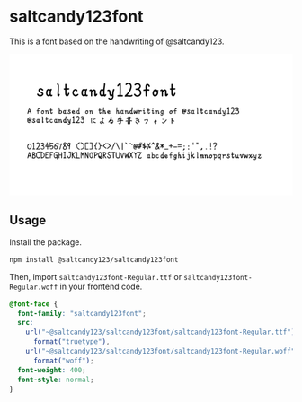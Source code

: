 # saltcandy123font

This is a font based on the handwriting of @saltcandy123.

![A font image of saltcandy123font.](https://raw.githubusercontent.com/saltcandy123/saltcandy123font/main/fontimage.png)

## Usage

Install the package.

```bash
npm install @saltcandy123/saltcandy123font
```

Then, import `saltcandy123font-Regular.ttf` or `saltcandy123font-Regular.woff` in your frontend code.

```css
@font-face {
  font-family: "saltcandy123font";
  src:
    url("~@saltcandy123/saltcandy123font/saltcandy123font-Regular.ttf")
      format("truetype"),
    url("~@saltcandy123/saltcandy123font/saltcandy123font-Regular.woff")
      format("woff");
  font-weight: 400;
  font-style: normal;
}
```
